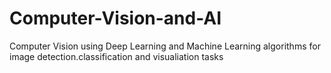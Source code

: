 # Computer-Vision-and-AI
Computer Vision using Deep Learning and Machine Learning algorithms for image detection.classification and visualiation tasks
